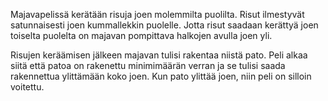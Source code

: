 Majavapelissä kerätään risuja joen molemmilta puolilta. Risut ilmestyvät satunnaisesti joen kummallekkin puolelle.
Jotta risut saadaan kerättyä joen toiselta puolelta on majavan pompittava halkojen avulla joen yli. 

Risujen keräämisen jälkeen majavan tulisi rakentaa niistä pato. Peli alkaa siitä että patoa on rakenettu minimimäärän verran ja se tulisi saada rakennettua ylittämään koko joen. Kun pato ylittää joen, niin peli on silloin voitettu.